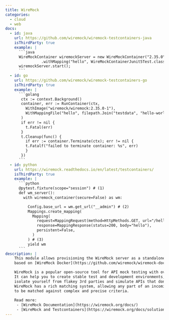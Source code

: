 ```yaml
---
title: WireMock
categories:
  - cloud
  - web
docs:
  - id: java
    url: https://github.com/wiremock/wiremock-testcontainers-java
    isThirdParty: true
    example: |
      ```java
      WireMockContainer wiremockServer = new WireMockContainer("2.35.0")
                .withMapping("hello", WireMockContainerJunit5Test.class, "hello-world.json");
      wiremockServer.start();                
      ```
  - id: go
    url: https://github.com/wiremock/wiremock-testcontainers-go
    isThirdParty: true
    example: |
      ```golang
       ctx := context.Background()
       container, err := RunContainer(ctx,
         WithImage("wiremock/wiremock:2.35.0-1"),
         WithMappingFile("hello", filepath.Join("testdata", "hello-world.json")),
       )
       if err != nil {
         t.Fatal(err)
       }
       t.Cleanup(func() {
         if err := container.Terminate(ctx); err != nil {
         t.Fatalf("failed to terminate container: %s", err)
         }
       })
      ```
  - id: python
    url: https://wiremock.readthedocs.io/en/latest/testcontainers/
    isThirdParty: true
    example: |
      ```python
      @pytest.fixture(scope="session") # (1)
      def wm_server():
        with wiremock_container(secure=False) as wm:

          Config.base_url = wm.get_url("__admin") # (2)
          Mappings.create_mapping(
            Mapping(
              request=MappingRequest(method=HttpMethods.GET, url="/hello"),
              response=MappingResponse(status=200, body="hello"),
              persistent=False,
            )
          ) # (3)
          yield wm
      ```
description: |
    This module allows provisioning the WireMock server as a standalone container within your tests,
    based on [WireMock Docker](https://github.com/wiremock/wiremock-docker).

    WireMock is a popular open-source tool for API mock testing with over 5 million downloads per month.
    It can help you to create stable test and development environments,
    isolate yourself from flakey 3rd parties and simulate APIs that don’t exist yet.
    WireMock has a rich matching system, allowing any part of an incoming request
    to be matched against complex and precise criteria.
    
    Read more: 
     - [WireMock Documentation](https://wiremock.org/docs/)
     - [WireMock and Testcontainers](https://wiremock.org/docs/solutions/testcontainers/)
---
```

